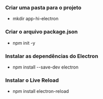### Criar uma pasta para o projeto
- mkdir app-hi-electron

### Criar o arquivo package.json
- npm init -y

### Instalar as dependências do Electron
- npm install --save-dev electron

### Instalar o Live Reload
- npm install electron-reload
